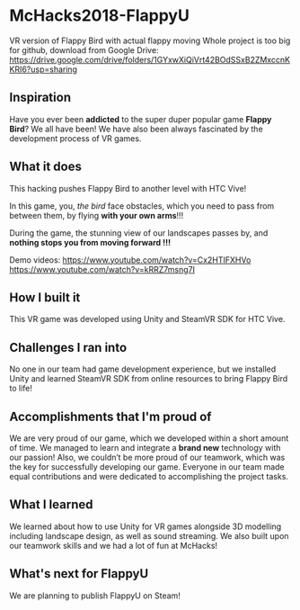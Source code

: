 # McHacks2018-FlappyU
VR version of Flappy Bird with actual flappy moving
Whole project is too big for github, download from Google Drive: https://drive.google.com/drive/folders/1GYxwXiQiVrt42BOdSSxB2ZMxccnKKRI6?usp=sharing 

## Inspiration
Have you ever been **addicted** to the super duper popular game **Flappy Bird**? We all have been! We have also been always fascinated by the development process of VR games. 


## What it does
This hacking pushes Flappy Bird to another level with HTC Vive! 

In this game, you, *the bird* face obstacles, which you need to pass from between them, by flying **with your own arms**!!! 

During the game, the stunning view of our landscapes passes by, and **nothing stops you from moving forward !!!** 

Demo videos: 
https://www.youtube.com/watch?v=Cx2HTIFXHVo
https://www.youtube.com/watch?v=kRRZ7msng7I 

## How I built it
This VR game was developed using Unity and SteamVR SDK for HTC Vive.  

## Challenges I ran into
No one in our team had game development experience, but we installed Unity and learned SteamVR SDK from online resources to bring Flappy Bird to life! 

## Accomplishments that I'm proud of
We are very proud of our game, which we developed within a short amount of time. We managed to learn and integrate a **brand new** technology with our passion! Also, we couldn’t be more proud of our teamwork, which was the key for successfully developing our game. Everyone in our team made equal contributions and were dedicated to accomplishing the project tasks. 


## What I learned
We learned about how to use Unity for VR games alongside 3D modelling including landscape design, as well as sound streaming. We also built upon our teamwork skills and we had a lot of fun at McHacks! 


## What's next for FlappyU
We are planning to publish FlappyU on Steam! 


